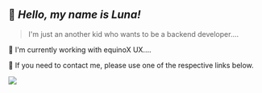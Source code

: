 ## 💖 _Hello, my name is <strong>Luna!</strong>_

> I'm just an another kid who wants to be a backend developer....

🔭 I'm currently working with equinoX UX....

💬 If you need to contact me, please use one of the respective links below.


<p align="left">
  <a href="#" alt="Telegram">
  <img src="https://img.shields.io/badge/Telegram-2CA5E0?style=for-the-badge&logo=telegram&logoColor=white&link=https://t.me/bIinding_lights_LBZ24" /></a>
